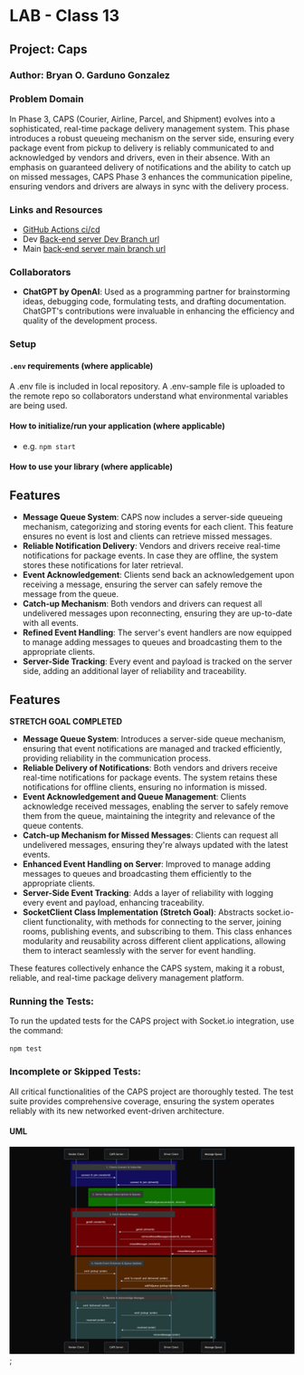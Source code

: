 # LAB - Class 13

## Project: Caps

### Author: Bryan O. Garduno Gonzalez

### Problem Domain

In Phase 3, CAPS (Courier, Airline, Parcel, and Shipment) evolves into a sophisticated, real-time package delivery management system. This phase introduces a robust queueing mechanism on the server side, ensuring every package event from pickup to delivery is reliably communicated to and acknowledged by vendors and drivers, even in their absence. With an emphasis on guaranteed delivery of notifications and the ability to catch up on missed messages, CAPS Phase 3 enhances the communication pipeline, ensuring vendors and drivers are always in sync with the delivery process.


### Links and Resources

- [GitHub Actions ci/cd](https://github.com/brosmar18/Caps/actions) 
- Dev [Back-end server Dev Branch url]()
- Main [back-end server main branch url]()

### Collaborators

- **ChatGPT by OpenAI**: Used as a programming partner for brainstorming ideas, debugging code, formulating tests, and drafting documentation. ChatGPT's contributions were invaluable in enhancing the efficiency and quality of the development process.

### Setup

#### `.env` requirements (where applicable)

A .env file is included in local repository. A .env-sample file is uploaded to the remote repo so collaborators understand what environmental variables are being used. 

#### How to initialize/run your application (where applicable)

- e.g. `npm start`

#### How to use your library (where applicable)

## Features

- **Message Queue System**: CAPS now includes a server-side queueing mechanism, categorizing and storing events for each client. This feature ensures no event is lost and clients can retrieve missed messages.
- **Reliable Notification Delivery**: Vendors and drivers receive real-time notifications for package events. In case they are offline, the system stores these notifications for later retrieval.
- **Event Acknowledgement**: Clients send back an acknowledgement upon receiving a message, ensuring the server can safely remove the message from the queue.
- **Catch-up Mechanism**: Both vendors and drivers can request all undelivered messages upon reconnecting, ensuring they are up-to-date with all events.
- **Refined Event Handling**: The server's event handlers are now equipped to manage adding messages to queues and broadcasting them to the appropriate clients.
- **Server-Side Tracking**: Every event and payload is tracked on the server side, adding an additional layer of reliability and traceability.


## Features

**STRETCH GOAL COMPLETED**

- **Message Queue System**: Introduces a server-side queue mechanism, ensuring that event notifications are managed and tracked efficiently, providing reliability in the communication process.
- **Reliable Delivery of Notifications**: Both vendors and drivers receive real-time notifications for package events. The system retains these notifications for offline clients, ensuring no information is missed.
- **Event Acknowledgement and Queue Management**: Clients acknowledge received messages, enabling the server to safely remove them from the queue, maintaining the integrity and relevance of the queue contents.
- **Catch-up Mechanism for Missed Messages**: Clients can request all undelivered messages, ensuring they're always updated with the latest events.
- **Enhanced Event Handling on Server**: Improved to manage adding messages to queues and broadcasting them efficiently to the appropriate clients.
- **Server-Side Event Tracking**: Adds a layer of reliability with logging every event and payload, enhancing traceability.
- **SocketClient Class Implementation (Stretch Goal)**: Abstracts socket.io-client functionality, with methods for connecting to the server, joining rooms, publishing events, and subscribing to them. This class enhances modularity and reusability across different client applications, allowing them to interact seamlessly with the server for event handling.

These features collectively enhance the CAPS system, making it a robust, reliable, and real-time package delivery management platform.



### Running the Tests:

To run the updated tests for the CAPS project with Socket.io integration, use the command:

`npm test`

### Incomplete or Skipped Tests:

All critical functionalities of the CAPS project are thoroughly tested. The test suite provides comprehensive coverage, ensuring the system operates reliably with its new networked event-driven architecture.

#### UML

![Caps](assets/capsPhase3UML.png);
